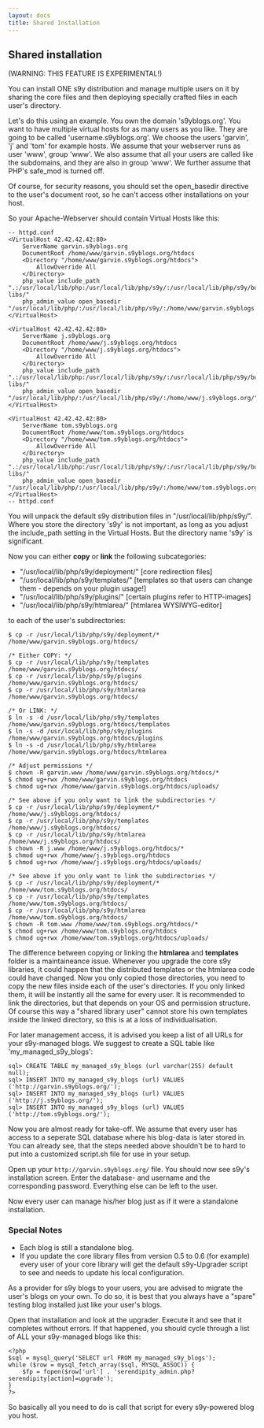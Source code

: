 ```yaml
---
layout: docs
title: Shared Installation
---
```


## Shared installation

(WARNING: THIS FEATURE IS EXPERIMENTAL!)

You can install ONE s9y distribution and manage multiple users on it by sharing the core files and then deploying specially crafted files in each user's directory.

Let's do this using an example. You own the domain 's9yblogs.org'. You want to have multiple virtual hosts for as many users as you like. They are going to be called 'username.s9yblogs.org'. We choose the users 'garvin', 'j' and 'tom' for example hosts. We assume that your webserver runs as user 'www', group 'www'. We also assume that all your users are called like the subdomains, and they are also in group 'www'. We further assume that PHP's safe\_mod is turned off.

Of course, for security reasons, you should set the open\_basedir directive to the user's document root, so he can't access other installations on your host.

So your Apache-Webserver should contain Virtual Hosts like this:

    -- httpd.conf
    <VirtualHost 42.42.42.42:80>
        ServerName garvin.s9yblogs.org
        DocumentRoot /home/www/garvin.s9yblogs.org/htdocs
        <Directory "/home/www/garvin.s9yblogs.org/htdocs">
            AllowOverride All
        </Directory>
        php_value include_path ".:/usr/local/lib/php:/usr/local/lib/php/s9y/:/usr/local/lib/php/s9y/bundled-libs/"
        php_admin_value open_basedir "/usr/local/lib/php/:/usr/local/lib/php/s9y/:/home/www/garvin.s9yblogs.org/"
    </VirtualHost>

    <VirtualHost 42.42.42.42:80>
        ServerName j.s9yblogs.org
        DocumentRoot /home/www/j.s9yblogs.org/htdocs
        <Directory "/home/www/j.s9yblogs.org/htdocs">
            AllowOverride All
        </Directory>
        php_value include_path ".:/usr/local/lib/php:/usr/local/lib/php/s9y/:/usr/local/lib/php/s9y/bundled-libs/"
        php_admin_value open_basedir "/usr/local/lib/php/:/usr/local/lib/php/s9y/:/home/www/j.s9yblogs.org/"
    </VirtualHost>

    <VirtualHost 42.42.42.42:80>
        ServerName tom.s9yblogs.org
        DocumentRoot /home/www/tom.s9yblogs.org/htdocs
        <Directory "/home/www/tom.s9yblogs.org/htdocs">
            AllowOverride All
        </Directory>
        php_value include_path ".:/usr/local/lib/php:/usr/local/lib/php/s9y/:/usr/local/lib/php/s9y/bundled-libs/"
        php_admin_value open_basedir "/usr/local/lib/php/:/usr/local/lib/php/s9y/:/home/www/tom.s9yblogs.org/"
    </VirtualHost>
    -- httpd.conf

You will unpack the default s9y distribution files in "/usr/local/lib/php/s9y/". Where you store the directory 's9y' is not important, as long as you adjust the include\_path setting in the Virtual Hosts. But the directory name 's9y' is significant.

Now you can either **copy** or **link** the following subcategories:

* "/usr/local/lib/php/s9y/deployment/" [core redirection files]
* "/usr/local/lib/php/s9y/templates/" [templates so that users can change them - depends on your plugin usage!]
* "/usr/local/lib/php/s9y/plugins/" [certain plugins refer to HTTP-images]
* "/usr/local/lib/php/s9y/htmlarea/" [htmlarea WYSIWYG-editor]

to each of the user's subdirectories:

    $ cp -r /usr/local/lib/php/s9y/deployment/* /home/www/garvin.s9yblogs.org/htdocs/

    /* Either COPY: */
    $ cp -r /usr/local/lib/php/s9y/templates /home/www/garvin.s9yblogs.org/htdocs/
    $ cp -r /usr/local/lib/php/s9y/plugins /home/www/garvin.s9yblogs.org/htdocs/
    $ cp -r /usr/local/lib/php/s9y/htmlarea /home/www/garvin.s9yblogs.org/htdocs/

    /* Or LINK: */
    $ ln -s -d /usr/local/lib/php/s9y/templates /home/www/garvin.s9yblogs.org/htdocs/templates
    $ ln -s -d /usr/local/lib/php/s9y/plugins /home/www/garvin.s9yblogs.org/htdocs/plugins
    $ ln -s -d /usr/local/lib/php/s9y/htmlarea /home/www/garvin.s9yblogs.org/htdocs/htmlarea

    /* Adjust permissions */
    $ chown -R garvin.www /home/www/garvin.s9yblogs.org/htdocs/*
    $ chmod ug+rwx /home/www/garvin.s9yblogs.org/htdocs
    $ chmod ug+rwx /home/www/garvin.s9yblogs.org/htdocs/uploads/

    /* See above if you only want to link the subdirectories */
    $ cp -r /usr/local/lib/php/s9y/deployment/* /home/www/j.s9yblogs.org/htdocs/
    $ cp -r /usr/local/lib/php/s9y/templates /home/www/j.s9yblogs.org/htdocs/
    $ cp -r /usr/local/lib/php/s9y/htmlarea /home/www/j.s9yblogs.org/htdocs/
    $ chown -R j.www /home/www/j.s9yblogs.org/htdocs/*
    $ chmod ug+rwx /home/www/j.s9yblogs.org/htdocs
    $ chmod ug+rwx /home/www/j.s9yblogs.org/htdocs/uploads/

    /* See above if you only want to link the subdirectories */
    $ cp -r /usr/local/lib/php/s9y/deployment/* /home/www/tom.s9yblogs.org/htdocs/
    $ cp -r /usr/local/lib/php/s9y/templates /home/www/tom.s9yblogs.org/htdocs/
    $ cp -r /usr/local/lib/php/s9y/htmlarea /home/www/tom.s9yblogs.org/htdocs/
    $ chown -R tom.www /home/www/tom.s9yblogs.org/htdocs/*
    $ chmod ug+rwx /home/www/tom.s9yblogs.org/htdocs
    $ chmod ug+rwx /home/www/tom.s9yblogs.org/htdocs/uploads/

The difference between copying or linking the **htmlarea** and **templates** folder is a maintaineance issue. Whenever you upgrade the core s9y libraries, it could happen that the distributed templates or the htmlarea code could have changed. Now you only copied those directories, you need to copy the new files inside each of the user's directories. If you only linked them, it will be instantly all the same for every user. It is recommended to link the directories, but that depends on your OS and permission structure. Of course this way a "shared library user" cannot store his own templates inside the linked directory, so this is at a loss of individualisation.

For later management access, it is advised you keep a list of all URLs for your s9y-managed blogs. We suggest to create a SQL table like 'my\_managed\_s9y\_blogs':

    sql> CREATE TABLE my_managed_s9y_blogs (url varchar(255) default null);
    sql> INSERT INTO my_managed_s9y_blogs (url) VALUES ('http://garvin.s9yblogs.org/');
    sql> INSERT INTO my_managed_s9y_blogs (url) VALUES ('http://j.s9yblogs.org/');
    sql> INSERT INTO my_managed_s9y_blogs (url) VALUES ('http://tom.s9yblogs.org/');

Now you are almost ready for take-off. We assume that every user has access to a seperate SQL database where his blog-data is later stored in. You can already see, that the steps needed above shouldn't be to hard to put into a customized script.sh file for use in your setup.

Open up your `http://garvin.s9yblogs.org/` file. You should now see s9y's installation screen. Enter the database- and username and the corresponding password. Everything else can be left to the user.

Now every user can manage his/her blog just as if it were a standalone installation.

### Special Notes

* Each blog is still a standalone blog.
* If you update the core library files from version 0.5 to 0.6 (for example) every user of your core library will get the default s9y-Upgrader script to see and needs to update his local configuration.

As a provider for s9y blogs to your users, you are advised to migrate the user's blogs on your own. To do so, it is best that you always have a "spare" testing blog installed just like your user's blogs.

Open that installation and look at the upgrader. Execute it and see that it completes without errors. If that happened, you should cycle through a list of ALL your s9y-managed blogs like this:

    <?php
    $sql = mysql_query('SELECT url FROM my_managed_s9y_blogs');
    while ($row = mysql_fetch_array($sql, MYSQL_ASSOC)) {
        $fp = fopen($row['url'] . 'serendipity_admin.php?serendipity[action]=upgrade');
    }
    ?>

So basically all you need to do is call that script for every s9y-powered blog you host.
